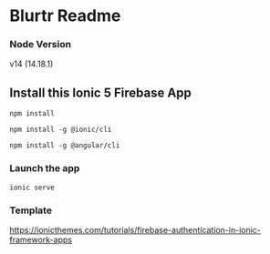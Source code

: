 # Blurtr Readme

### Node Version
v14 (14.18.1)

## Install this Ionic 5 Firebase App
```
npm install
```
```
npm install -g @ionic/cli
```
```
npm install -g @angular/cli
```
### Launch the app
```
ionic serve
```
### Template
https://ionicthemes.com/tutorials/firebase-authentication-in-ionic-framework-apps
